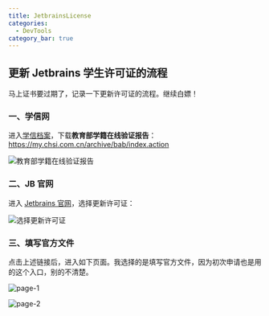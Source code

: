 ```yaml
---
title: JetbrainsLicense
categories: 
  - DevTools
category_bar: true
---
```


## 更新 Jetbrains 学生许可证的流程

马上证书要过期了，记录一下更新许可证的流程。继续白嫖！

### 一、学信网

进入[学信档案](https://my.chsi.com.cn/archive/index.jsp)，下载**教育部学籍在线验证报告**：https://my.chsi.com.cn/archive/bab/index.action

![教育部学籍在线验证报告](https://dwj-oss.oss-cn-nanjing.aliyuncs.com/images/202405081324328.png)

### 二、JB 官网

进入 [Jetbrains 官网](https://account.jetbrains.com/licenses)，选择更新许可证：

![选择更新许可证](https://dwj-oss.oss-cn-nanjing.aliyuncs.com/images/202405081325530.jpg)

### 三、填写官方文件

点击上述链接后，进入如下页面。我选择的是填写官方文件，因为初次申请也是用的这个入口，别的不清楚。

![page-1](https://dwj-oss.oss-cn-nanjing.aliyuncs.com/images/202405081327808.jpg)

![page-2](https://dwj-oss.oss-cn-nanjing.aliyuncs.com/images/202405081327540.jpg)